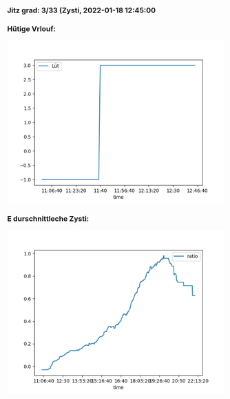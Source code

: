 ### Jitz grad: 3/33 (Zysti, 2022-01-18 12:45:00

### Hütige Vrlouf:
![Graph](Today.png)

### E durschnittleche Zysti:
![Graph](Zysti.png)